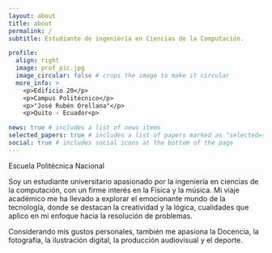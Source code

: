 ```yaml
---
layout: about
title: about
permalink: /
subtitle: Estudiante de ingeniería en Ciencias de la Computación.

profile:
  align: right
  image: prof_pic.jpg
  image_circular: false # crops the image to make it circular
  more_info: >
    <p>Edificio 20</p>
    <p>Campus Politécnico</p>
    <p>"José Rubén Orellana"</p>
    <p>Quito - Ecuador<p>

news: true # includes a list of news items
selected_papers: true # includes a list of papers marked as "selected={true}"
social: true # includes social icons at the bottom of the page
---
```

Escuela Politécnica Nacional

Soy un estudiante universitario apasionado por la ingeniería en ciencias de la computación, con un firme interés en la Física y la música. Mi viaje académico me ha llevado a explorar el emocionante mundo de la tecnología, donde se destacan la creatividad y la lógica, cualidades que aplico en mi enfoque hacia la resolución de problemas.


Considerando mis gustos personales, también me apasiona la Docencia, la fotografía, la ilustración digital, la producción audiovisual y el deporte.

